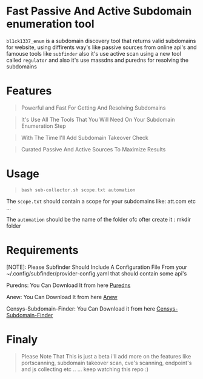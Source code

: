 # Fast Passive And Active Subdomain enumeration tool

```bl1ck1337_enum``` is a subdomain discovery tool that returns valid subdomains for website, using diffirents way's like passive sources from online api's and famouse tools like ```subfinder``` also it's use active scan using a new tool called ```regulator``` and also it's use massdns and puredns for resolving the subdomains

# Features
> Powerful and Fast For Getting And Resolving Subdomains

> It's Use All The Tools That You Will Need On Your Subdomain Enumeration Step

> With The Time I'll Add Subdomain Takeover Check

> Curated Passive And Active Sources To Maximize Results

# Usage
> ```bash sub-collector.sh scope.txt automation```

The ```scope.txt``` should contain a scope for your subdomains like: att.com etc ...
>
The ```automation``` should be the name of the folder ofc ofter create it : mkdir folder

# Requirements
[NOTE]: Please Subfinder Should Include A Configuration File From your ~/.config/subfinder/provider-config.yaml that should contain some api's
>
Puredns: You Can Download It from here [Puredns](https://github.com/d3mondev/puredns/releases/download/v2.1.1/puredns-Linux-amd64.tgz)
>
Anew: You Can Download It from here [Anew](https://github.com/tomnomnom/anew/releases/download/v0.1.1/anew-darwin-amd64-0.1.1.tgz)
>
Censys-Subdomain-Finder: You Can Download it from here [Censys-Subdomain-Finder](https://github.com/christophetd/censys-subdomain-finder)

# Finaly
> Please Note That This is just a beta i'll add more on the features like portscanning, subdomain takeover scan, cve's scanning, endpoint's and js collecting etc .. ... keep watching this repo :)

